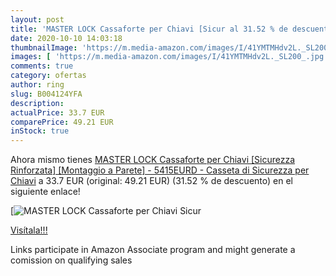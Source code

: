 ```yaml
---
layout: post
title: 'MASTER LOCK Cassaforte per Chiavi [Sicur al 31.52 % de descuento'
date: 2020-10-10 14:03:18
thumbnailImage: 'https://m.media-amazon.com/images/I/41YMTMHdv2L._SL200_.jpg'
images: [ 'https://m.media-amazon.com/images/I/41YMTMHdv2L._SL200_.jpg' ]
comments: true
category: ofertas
author: ring
slug: B004124YFA
description:
actualPrice: 33.7 EUR
comparePrice: 49.21 EUR
inStock: true
---
```


Ahora mismo tienes [MASTER LOCK Cassaforte per Chiavi [Sicurezza Rinforzata] [Montaggio a Parete] - 5415EURD - Casseta di Sicurezza per Chiavi](https://www.amazon.it/dp/B004124YFA/?tag=tolees00-21) a 33.7 EUR (original: 49.21 EUR) (31.52 %  de descuento) en el siguiente enlace!

[![MASTER LOCK Cassaforte per Chiavi [Sicur](https://m.media-amazon.com/images/I/41YMTMHdv2L._SL200_.jpg)](https://www.amazon.it/dp/B004124YFA/?tag=tolees00-21)

[Visítala!!!](https://www.amazon.it/dp/B004124YFA/?tag=tolees00-21)

Links participate in Amazon Associate program and might generate a comission on qualifying sales
